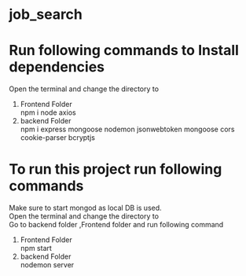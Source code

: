 # job_search
# Run following commands to Install dependencies 
Open the terminal and change the directory to <br>
1) Frontend Folder<br>
  npm i node axios<br>
 2) backend Folder<br>
  npm i express mongoose nodemon jsonwebtoken mongoose cors cookie-parser bcryptjs
# To run this project run following commands
Make sure to start mongod as local DB is used.<br>
Open the terminal and change the directory to <br>
Go to backend folder ,Frontend folder and run following command
1) Frontend Folder<br>
    npm start<br>
2) backend Folder<br>
   nodemon server<br>
